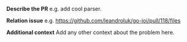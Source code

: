 **Describe the PR**
e.g. add cool parser.

**Relation issue**
e.g. https://github.com/leandroluk/go-joi/pull/118/files

**Additional context**
Add any other context about the problem here.
